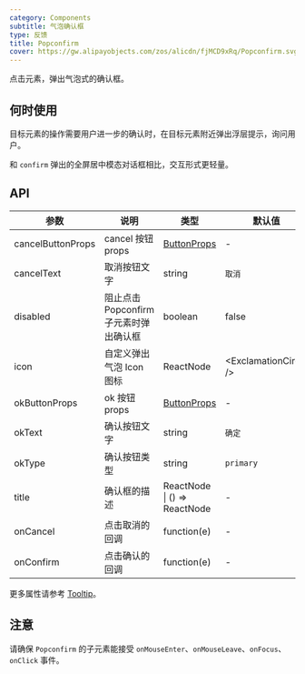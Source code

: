```yaml
---
category: Components
subtitle: 气泡确认框
type: 反馈
title: Popconfirm
cover: https://gw.alipayobjects.com/zos/alicdn/fjMCD9xRq/Popconfirm.svg
---
```


点击元素，弹出气泡式的确认框。

## 何时使用

目标元素的操作需要用户进一步的确认时，在目标元素附近弹出浮层提示，询问用户。

和 `confirm` 弹出的全屏居中模态对话框相比，交互形式更轻量。

## API

| 参数 | 说明 | 类型 | 默认值 |
| --- | --- | --- | --- |
| cancelButtonProps | cancel 按钮 props | [ButtonProps](/components/button/#API) | - |
| cancelText | 取消按钮文字 | string | `取消` |
| disabled | 阻止点击 Popconfirm 子元素时弹出确认框 | boolean | false |
| icon | 自定义弹出气泡 Icon 图标 | ReactNode | &lt;ExclamationCircle /> |
| okButtonProps | ok 按钮 props | [ButtonProps](/components/button/#API) | - |
| okText | 确认按钮文字 | string | `确定` |
| okType | 确认按钮类型 | string | `primary` |
| title | 确认框的描述 | ReactNode \| () => ReactNode | - |
| onCancel | 点击取消的回调 | function(e) | - |
| onConfirm | 点击确认的回调 | function(e) | - |

更多属性请参考 [Tooltip](/components/tooltip/#API)。

## 注意

请确保 `Popconfirm` 的子元素能接受 `onMouseEnter`、`onMouseLeave`、`onFocus`、`onClick` 事件。
